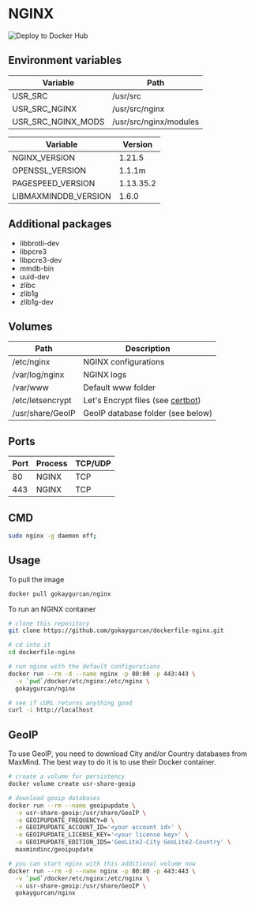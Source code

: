 # NGINX

![Deploy to Docker Hub](https://github.com/gokaygurcan/dockerfile-nginx/workflows/Deploy%20to%20Docker%20Hub/badge.svg?branch=master)

<h2>Environment variables</h2>

| Variable             | Path                   |
| -------------------- | ---------------------- |
| USR_SRC              | /usr/src               |
| USR_SRC_NGINX        | /usr/src/nginx         |
| USR_SRC_NGINX_MODS   | /usr/src/nginx/modules |

| Variable             | Version                |
| -------------------- | ---------------------- |
| NGINX_VERSION        | 1.21.5                 |
| OPENSSL_VERSION      | 1.1.1m                 |
| PAGESPEED_VERSION    | 1.13.35.2              |
| LIBMAXMINDDB_VERSION | 1.6.0                  |

<h2>Additional packages</h2>

- libbrotli-dev
- libpcre3
- libpcre3-dev
- mmdb-bin
- uuid-dev
- zlibc
- zlib1g
- zlib1g-dev

<h2>Volumes</h2>

| Path             | Description                                                                            |
| ---------------- | -------------------------------------------------------------------------------------- |
| /etc/nginx       | NGINX configurations                                                                   |
| /var/log/nginx   | NGINX logs                                                                             |
| /var/www         | Default www folder                                                                     |
| /etc/letsencrypt | Let's Encrypt files (see [certbot](https://github.com/gokaygurcan/dockerfile-certbot)) |
| /usr/share/GeoIP | GeoIP database folder (see below)                                                      |

<h2>Ports</h2>

| Port | Process | TCP/UDP |
| ---- | ------- | ------- |
| 80   | NGINX   | TCP     |
| 443  | NGINX   | TCP     |

<h2>CMD</h2>

```bash
sudo nginx -g daemon off;
```

<h2>Usage</h2>

To pull the image

```bash
docker pull gokaygurcan/nginx
```

To run an NGINX container

```bash
# clone this repository
git clone https://github.com/gokaygurcan/dockerfile-nginx.git

# cd into it
cd dockerfile-nginx

# run nginx with the default configurations
docker run --rm -d --name nginx -p 80:80 -p 443:443 \
  -v `pwd`/docker/etc/nginx:/etc/nginx \
  gokaygurcan/nginx

# see if cURL returns anything good
curl -i http://localhost
```

<h2>GeoIP</h2>

To use GeoIP, you need to download City and/or Country databases from MaxMind. The best way to do it is to use their Docker container.

```bash
# create a volume for persistency
docker volume create usr-share-geoip

# download geoip databases
docker run --rm --name geoipupdate \
  -v usr-share-geoip:/usr/share/GeoIP \
  -e GEOIPUPDATE_FREQUENCY=0 \
  -e GEOIPUPDATE_ACCOUNT_ID='<your account id>' \
  -e GEOIPUPDATE_LICENSE_KEY='<your license key>' \
  -e GEOIPUPDATE_EDITION_IDS='GeoLite2-City GeoLite2-Country' \
  maxmindinc/geoipupdate

# you can start nginx with this additional volume now
docker run --rm -d --name nginx -p 80:80 -p 443:443 \
  -v `pwd`/docker/etc/nginx:/etc/nginx \
  -v usr-share-geoip:/usr/share/GeoIP \
  gokaygurcan/nginx
```
